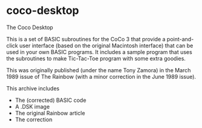 # coco-desktop
The Coco Desktop

This is a set of BASIC subroutines for the CoCo 3 that provide a point-and-click user interface (based on the original Macintosh interface) that can be used in your own BASIC programs. It includes a sample program that uses the subroutines to make Tic-Tac-Toe program with some extra goodies.

This was originally published (under the name Tony Zamora) in the March 1989 issue of The Rainbow (with a minor correction in the June 1989 issue).

This archive includes
- The (corrected) BASIC code
- A .DSK image
- The original Rainbow article
- The correction

